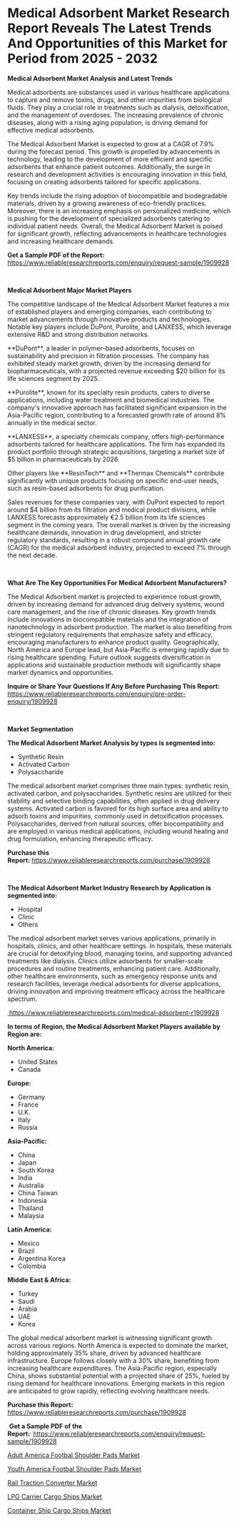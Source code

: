 <p><h1>Medical Adsorbent Market Research Report Reveals The Latest Trends And Opportunities of this Market for Period from 2025 - 2032</h1></p><p><strong>Medical Adsorbent Market Analysis and Latest Trends</strong></p>
<p><p>Medical adsorbents are substances used in various healthcare applications to capture and remove toxins, drugs, and other impurities from biological fluids. They play a crucial role in treatments such as dialysis, detoxification, and the management of overdoses. The increasing prevalence of chronic diseases, along with a rising aging population, is driving demand for effective medical adsorbents.</p><p>The Medical Adsorbent Market is expected to grow at a CAGR of 7.9% during the forecast period. This growth is propelled by advancements in technology, leading to the development of more efficient and specific adsorbents that enhance patient outcomes. Additionally, the surge in research and development activities is encouraging innovation in this field, focusing on creating adsorbents tailored for specific applications.</p><p>Key trends include the rising adoption of biocompatible and biodegradable materials, driven by a growing awareness of eco-friendly practices. Moreover, there is an increasing emphasis on personalized medicine, which is pushing for the development of specialized adsorbents catering to individual patient needs. Overall, the Medical Adsorbent Market is poised for significant growth, reflecting advancements in healthcare technologies and increasing healthcare demands.</p></p>
<p><strong>Get a Sample PDF of the Report:&nbsp;</strong> <a href="https://www.reliableresearchreports.com/enquiry/request-sample/1909928?utm_campaign=2221&utm_medium=2&utm_source=Github&utm_content=ia&utm_term=04022025&utm_id=medical-adsorbent">https://www.reliableresearchreports.com/enquiry/request-sample/1909928</a></p>
<p>&nbsp;</p>
<p><strong>Medical Adsorbent Major Market Players</strong></p>
<p><p>The competitive landscape of the Medical Adsorbent Market features a mix of established players and emerging companies, each contributing to market advancements through innovative products and technologies. Notable key players include DuPont, Purolite, and LANXESS, which leverage extensive R&D and strong distribution networks.</p><p>**DuPont**, a leader in polymer-based adsorbents, focuses on sustainability and precision in filtration processes. The company has exhibited steady market growth, driven by the increasing demand for biopharmaceuticals, with a projected revenue exceeding $20 billion for its life sciences segment by 2025.</p><p>**Purolite**, known for its specialty resin products, caters to diverse applications, including water treatment and biomedical industries. The company's innovative approach has facilitated significant expansion in the Asia-Pacific region, contributing to a forecasted growth rate of around 8% annually in the medical sector.</p><p>**LANXESS**, a specialty chemicals company, offers high-performance adsorbents tailored for healthcare applications. The firm has expanded its product portfolio through strategic acquisitions, targeting a market size of $5 billion in pharmaceuticals by 2026. </p><p>Other players like **ResinTech** and **Thermax Chemicals** contribute significantly with unique products focusing on specific end-user needs, such as resin-based adsorbents for drug purification.</p><p>Sales revenues for these companies vary, with DuPont expected to report around $4 billion from its filtration and medical product divisions, while LANXESS forecasts approximately €2.5 billion from its life sciences segment in the coming years. The overall market is driven by the increasing healthcare demands, innovation in drug development, and stricter regulatory standards, resulting in a robust compound annual growth rate (CAGR) for the medical adsorbent industry, projected to exceed 7% through the next decade.</p></p>
<p>&nbsp;</p>
<p><strong>What Are The Key Opportunities For Medical Adsorbent Manufacturers?</strong></p>
<p><p>The Medical Adsorbent market is projected to experience robust growth, driven by increasing demand for advanced drug delivery systems, wound care management, and the rise of chronic diseases. Key growth trends include innovations in biocompatible materials and the integration of nanotechnology in adsorbent production. The market is also benefiting from stringent regulatory requirements that emphasize safety and efficacy, encouraging manufacturers to enhance product quality. Geographically, North America and Europe lead, but Asia-Pacific is emerging rapidly due to rising healthcare spending. Future outlook suggests diversification in applications and sustainable production methods will significantly shape market dynamics and opportunities.</p></p>
<p><strong>Inquire or Share Your Questions If Any Before Purchasing This Report:</strong> <a href="https://www.reliableresearchreports.com/enquiry/pre-order-enquiry/1909928?utm_campaign=2221&utm_medium=2&utm_source=Github&utm_content=ia&utm_term=04022025&utm_id=medical-adsorbent">https://www.reliableresearchreports.com/enquiry/pre-order-enquiry/1909928</a></p>
<p>&nbsp;</p>
<p><strong>Market Segmentation</strong></p>
<p><strong>The Medical Adsorbent Market Analysis by types is segmented into:</strong></p>
<p><ul><li>Synthetic Resin</li><li>Activated Carbon</li><li>Polysaccharide</li></ul></p>
<p><p>The medical adsorbent market comprises three main types: synthetic resin, activated carbon, and polysaccharides. Synthetic resins are utilized for their stability and selective binding capabilities, often applied in drug delivery systems. Activated carbon is favored for its high surface area and ability to adsorb toxins and impurities, commonly used in detoxification processes. Polysaccharides, derived from natural sources, offer biocompatibility and are employed in various medical applications, including wound healing and drug formulation, enhancing therapeutic efficacy.</p></p>
<p><strong>Purchase this Report:&nbsp;</strong><a href="https://www.reliableresearchreports.com/purchase/1909928?utm_campaign=2221&utm_medium=2&utm_source=Github&utm_content=ia&utm_term=04022025&utm_id=medical-adsorbent">https://www.reliableresearchreports.com/purchase/1909928</a></p>
<p>&nbsp;</p>
<p><strong>The Medical Adsorbent Market Industry Research by Application is segmented into:</strong></p>
<p><ul><li>Hospital</li><li>Clinic</li><li>Others</li></ul></p>
<p><p>The medical adsorbent market serves various applications, primarily in hospitals, clinics, and other healthcare settings. In hospitals, these materials are crucial for detoxifying blood, managing toxins, and supporting advanced treatments like dialysis. Clinics utilize adsorbents for smaller-scale procedures and routine treatments, enhancing patient care. Additionally, other healthcare environments, such as emergency response units and research facilities, leverage medical adsorbents for diverse applications, driving innovation and improving treatment efficacy across the healthcare spectrum.</p></p>
<p><a href="https://www.reliableresearchreports.com/medical-adsorbent-r1909928?utm_campaign=2221&utm_medium=2&utm_source=Github&utm_content=ia&utm_term=04022025&utm_id=medical-adsorbent">&nbsp;https://www.reliableresearchreports.com/medical-adsorbent-r1909928</a></p>
<p><strong>In terms of Region, the Medical Adsorbent Market Players available by Region are:</strong></p>
<p>
    <p> <strong> North America: </strong>
        <ul>
            <li>United States</li>
            <li>Canada</li>
        </ul>
        </p> 
    <p> <strong> Europe: </strong>
        <ul>
            <li>Germany</li>
            <li>France</li>
            <li>U.K.</li>
            <li>Italy</li>
            <li>Russia</li>
        </ul>
        </p> 
    <p> <strong> Asia-Pacific: </strong>
        <ul>
            <li>China</li>
            <li>Japan</li>
            <li>South Korea</li>
            <li>India</li>
            <li>Australia</li>
            <li>China Taiwan</li>
            <li>Indonesia</li>
            <li>Thailand</li>
            <li>Malaysia</li>
        </ul>
        </p> 
    <p> <strong> Latin America: </strong>
        <ul>
            <li>Mexico</li>
            <li>Brazil</li>
            <li>Argentina Korea</li>
            <li>Colombia</li>
        </ul>
        </p> 
    <p> <strong> Middle East & Africa: </strong>
        <ul>
            <li>Turkey</li>
            <li>Saudi</li>
            <li>Arabia</li>
            <li>UAE</li>
            <li>Korea</li>
        </ul>
    </p>
    </p>
<p><p>The global medical adsorbent market is witnessing significant growth across various regions. North America is expected to dominate the market, holding approximately 35% share, driven by advanced healthcare infrastructure. Europe follows closely with a 30% share, benefiting from increasing healthcare expenditures. The Asia-Pacific region, especially China, shows substantial potential with a projected share of 25%, fueled by rising demand for healthcare innovations. Emerging markets in this region are anticipated to grow rapidly, reflecting evolving healthcare needs.</p></p>
<p><strong>Purchase this Report: </strong><a href="https://www.reliableresearchreports.com/purchase/1909928?utm_campaign=2221&utm_medium=2&utm_source=Github&utm_content=ia&utm_term=04022025&utm_id=medical-adsorbent">https://www.reliableresearchreports.com/purchase/1909928</a></p>
<p>&nbsp;<strong>Get a Sample PDF of the Report:&nbsp;&nbsp;</strong><a href="https://www.reliableresearchreports.com/enquiry/request-sample/1909928?utm_campaign=2221&utm_medium=2&utm_source=Github&utm_content=ia&utm_term=04022025&utm_id=medical-adsorbent">https://www.reliableresearchreports.com/enquiry/request-sample/1909928</a></p>
<p><strong></strong></p>
<p><p><a href="https://www.linkedin.com/pulse/adult-america-footbal-shoulder-pads-market-size-striking-cagr-0zajf?utm_campaign=2221&utm_medium=2&utm_source=Github&utm_content=ia&utm_term=04022025&utm_id=medical-adsorbent">Adult America Footbal Shoulder Pads Market</a></p><p><a href="https://www.linkedin.com/pulse/113-cagr-forecast-theyouth-america-footbal-shoulder-pads-market-huonf?utm_campaign=2221&utm_medium=2&utm_source=Github&utm_content=ia&utm_term=04022025&utm_id=medical-adsorbent">Youth America Footbal Shoulder Pads Market</a></p><p><a href="https://www.linkedin.com/pulse/rail-traction-converter-market-global-insights-sales-trends-nbjyf?utm_campaign=2221&utm_medium=2&utm_source=Github&utm_content=ia&utm_term=04022025&utm_id=medical-adsorbent">Rail Traction Converter Market</a></p><p><a href="https://www.linkedin.com/pulse/future-lpg-carrier-cargo-ships-market-expected-cagr-46-over-a5yaf?utm_campaign=2221&utm_medium=2&utm_source=Github&utm_content=ia&utm_term=04022025&utm_id=medical-adsorbent">LPG Carrier Cargo Ships Market</a></p><p><a href="https://www.linkedin.com/pulse/report-container-ship-cargo-ships-market-rapid-expansion-cagr-feb5f?utm_campaign=2221&utm_medium=2&utm_source=Github&utm_content=ia&utm_term=04022025&utm_id=medical-adsorbent">Container Ship Cargo Ships Market</a></p></p>